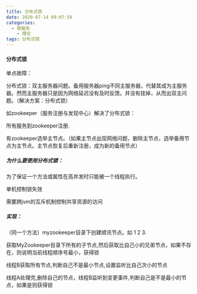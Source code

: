 ```yaml
---
title: 分布式锁
date: 2020-07-14 09:07:59
categories: 
  - 微服务
    - 理论
tags: 分布式锁
---
```


#### 分布式锁

<!--more-->

单点故障：

分布式锁：双主服务器问题。备用服务器ping不同主服务器，代替其成为主服务器。然而主服务器只是因为网络延迟没有及时反馈。并没有挂掉，从而出双主问题。（解决方案：分布式锁）

如zookeeper（服务注册与发现中心）解决了分布式锁：

所有服务到zookeeper注册.

有zookeeper选举主节点。（如果主节点出现网络问题，删除主节点，选举备用节点为主节点。主节点恢复后重新注册，成为新的备用节点）

##### 为什么要使用分布式锁：

为了保证一个方法或属性在高并发时只能被一个线程执行。

单机控制锁失效

需要跨jvm的互斥机制控制共享资源的访问

##### 实现：

（同一个方法）myzookeeper目录下创建顺讯节点。如 1 2 3.

获取MyZookeeper目录下所有的子节点,然后获取比自己小的兄弟节点，如果不存在，则说明当前线程顺序号最小，获得锁

线程B获取所有节点,判断自己不是最小节点,设置监听比自己次小的节点

线程A处理完,删除自己的节点，线程B监听到变更事件,判断自己是不是最小的节点，如果是则获得锁